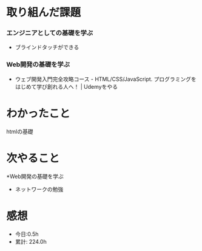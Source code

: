 # 取り組んだ課題
### エンジニアとしての基礎を学ぶ
* ブラインドタッチができる
### Web開発の基礎を学ぶ
* ウェブ開発入門完全攻略コース - HTML/CSS/JavaScript. プログラミングをはじめて学び創れる人へ！ | Udemyをやる

# わかったこと
htmlの基礎

# 次やること
*Web開発の基礎を学ぶ
* ネットワークの勉強
# 感想

* 今日:0.5h
* 累計: 224.0h
